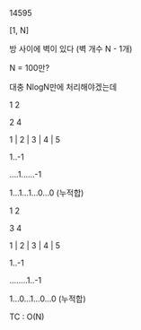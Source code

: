 14595

[1, N]

방 사이에 벽이 있다 (벽 개수 N - 1개)

N = 100만?

대충 NlogN만에 처리해야겠는데

1 2

2 4

1 | 2 | 3 | 4 | 5

1..-1

....1......-1

1...1...1...0...0 (누적합)

1 2

3 4

1 | 2 | 3 | 4 | 5

1..-1

........1..-1

1...0...1...0...0 (누적합)

TC : O(N)

